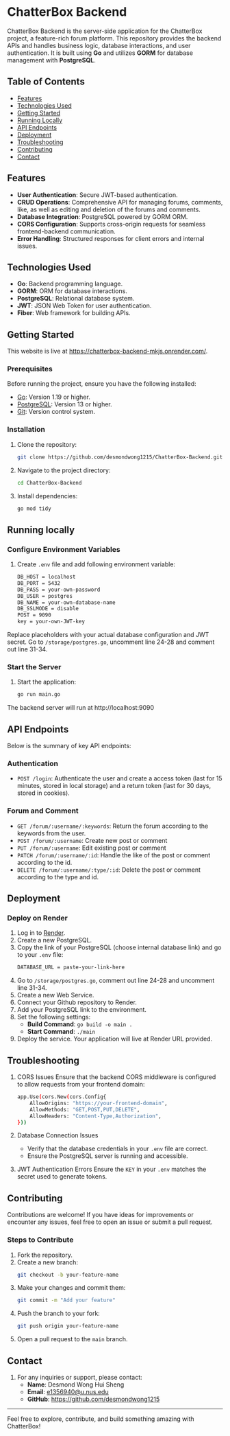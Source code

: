 # ChatterBox Backend

ChatterBox Backend is the server-side application for the ChatterBox project, a feature-rich forum platform. This repository provides the backend APIs and handles business logic, database interactions, and user authentication. It is built using **Go** and utilizes **GORM** for database management with **PostgreSQL**.

## Table of Contents
- [Features](#features)
- [Technologies Used](#technology-used)
- [Getting Started](#getting-started)
- [Running Locally](#running-locally)
- [API Endpoints](#api-endpoints)
- [Deployment](#deployment)
- [Troubleshooting](#troubleshooting)
- [Contributing](#contributing)
- [Contact](#contact)

## Features
- **User Authentication**: Secure JWT-based authentication.
- **CRUD Operations**: Comprehensive API for managing forums, comments, like, as well as editing and deletion of the forums and comments.
- **Database Integration**: PostgreSQL powered by GORM ORM.
- **CORS Configuration**: Supports cross-origin requests for seamless frontend-backend communication.
- **Error Handling**: Structured responses for client errors and internal issues.

## Technologies Used
- **Go**: Backend programming language.
- **GORM**: ORM for database interactions.
- **PostgreSQL**: Relational database system.
- **JWT**: JSON Web Token for user authentication.
- **Fiber**: Web framework for building APIs.

## Getting Started
This website is live at https://chatterbox-backend-mkjs.onrender.com/.

### Prerequisites
Before running the project, ensure you have the following installed:
- [Go](https://go.dev/dl/): Version 1.19 or higher.
- [PostgreSQL](https://www.postgresql.org/download/): Version 13 or higher.
- [Git](https://git-scm.com/book/en/v2/Getting-Started-Installing-Git): Version control system.

### Installation
1. Clone the repository:
   ```bash
   git clone https://github.com/desmondwong1215/ChatterBox-Backend.git
   ```

2. Navigate to the project directory:
   ```bash
   cd ChatterBox-Backend
   ```

3. Install dependencies:
   ```bash
   go mod tidy 
   ```

## Running locally
### Configure Environment Variables
1. Create `.env` file and add following environment variable:
    ```bash
    DB_HOST = localhost
    DB_PORT = 5432
    DB_PASS = your-own-password
    DB_USER = postgres
    DB_NAME = your-own-database-name
    DB_SSLMODE = disable
    POST = 9090
    key = your-own-JWT-key
    ```

Replace placeholders with your actual database configuration and JWT secret. Go to `/storage/postgres.go`, uncomment line 24-28 and comment out line 31-34.

### Start the Server
1. Start the application:
    ```bash
    go run main.go
    ```
The backend server will run at http://localhost:9090

## API Endpoints
Below is the summary of key API endpoints:

### Authentication
- `POST /login`: Authenticate the user and create a access token (last for 15 minutes, stored in local storage) and a return token (last for 30 days, stored in cookies).

### Forum and Comment
- `GET /forum/:username/:keywords`: Return the forum according to the keywords from the user.
- `POST /forum/:username`: Create new post or comment
- `PUT /forum/:username`: Edit existing post or comment
- `PATCH /forum/:username/:id`: Handle the like of the post or comment according to the id.
- `DELETE /forum/:username/:type/:id`: Delete the post or comment according to the type and id.

## Deployment
### Deploy on Render
1. Log in to [Render](https://render.com/).
2. Create a new PostgreSQL.
3. Copy the link of your PostgreSQL (choose internal database link) and go to your `.env` file:
    ```bash
    DATABASE_URL = paste-your-link-here
    ```
4. Go to `/storage/postgres.go`, comment out line 24-28 and uncomment line 31-34.
5. Create a new Web Service.
6. Connect your Github repository to Render.
7. Add your PostgreSQL link to the environment.
7. Set the following settings:
    - **Build Command**: `go build -o main .`
    - **Start Command**: `./main`
9. Deploy the service. Your application will live at Render URL provided.

## Troubleshooting
1. CORS Issues
Ensure that the backend CORS middleware is configured to allow requests from your frontend domain:
    ```bash
    app.Use(cors.New(cors.Config{
        AllowOrigins: "https://your-frontend-domain",
        AllowMethods: "GET,POST,PUT,DELETE",
        AllowHeaders: "Content-Type,Authorization",
    }))
    ```

2. Database Connection Issues
    - Verify that the database credentials in your `.env` file are correct.
    - Ensure the PostgreSQL server is running and accessible.

3. JWT Authentication Errors
Ensure the `KEY` in your `.env` matches the secret used to generate tokens.

## Contributing
Contributions are welcome! If you have ideas for improvements or encounter any issues, feel free to open an issue or submit a pull request.

### Steps to Contribute
1. Fork the repository.
2. Create a new branch:
   ```bash
   git checkout -b your-feature-name
   ```
3. Make your changes and commit them:
   ```bash
   git commit -m "Add your feature"
   ```
4. Push the branch to your fork:
   ```bash
   git push origin your-feature-name
   ```
5. Open a pull request to the `main` branch.

## Contact
1. For any inquiries or support, please contact:
   - **Name**: Desmond Wong Hui Sheng
   - **Email**: e1356940@u.nus.edu
   - **GitHub**: https://github.com/desmondwong1215

---
Feel free to explore, contribute, and build something amazing with ChatterBox!